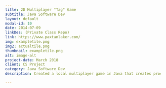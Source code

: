 ```yaml
---
title: 2D Multiplayer "Tag" Game
subtitle: Java Software Dev
layout: default
modal-id: 10
date: 2014-07-09
linkDes: (Private Class Repo)
link: https://www.paxtanlaker.com/
img: exampletile.png
img2: actualtile.png
thumbnail: exampletile.png
alt: image-alt
project-date: March 2018
client: CS Project
category: Java Software Dev
description: Created a local multiplayer game in Java that creates procedurally generated psuedo-random maps. The goal of the game is for player 1 to "tag" player 2 within map boundaries. The main goal of the project was to better my Java skills and learn the ropes of procedural generation. The game also features save-states, a main menu, and other options within the UI. 

---
```

